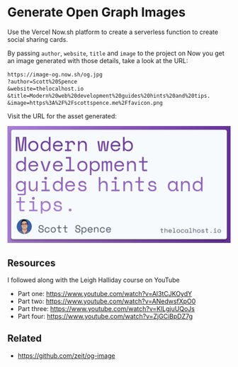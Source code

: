 # Generate Open Graph Images

Use the Vercel Now.sh platform to create a serverless function to
create social sharing cards.

By passing `author`, `website`, `title` and `image` to the project on
Now you get an image generated with those details, take a look at the
URL:

```text
https://image-og.now.sh/og.jpg
?author=Scott%20Spence
&website=thelocalhost.io
&title=Modern%20web%20development%20guides%20hints%20and%20tips.
&image=https%3A%2F%2Fscottspence.me%2Ffavicon.png
```

Visit the URL for the asset generated:

![open graph card example](./og.jpg)

## Resources

I followed along with the Leigh Halliday course on YouTube

- Part one: https://www.youtube.com/watch?v=Al3tCJKOydY
- Part two: https://www.youtube.com/watch?v=ANedwsfXpO0
- Part three: https://www.youtube.com/watch?v=KlLgjuUQoJs
- Part four: https://www.youtube.com/watch?v=ZjGCiBpDZ7g

## Related

- https://github.com/zeit/og-image

<!-- Links -->

[the url]:
  https://image-og.now.sh/og.jpg?author=Scott%20Spence&website=thelocalhost.io&title=Modern%20web%20development%20guides%20hints%20and%20tips.&image=https%3A%2F%2Fscottspence.me%2Ffavicon.png
